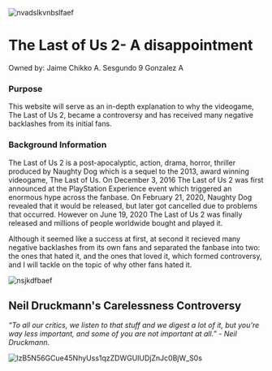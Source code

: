 ![nvadslkvnbslfaef](https://user-images.githubusercontent.com/99879325/158158864-f7b7f70c-f78a-4ab5-8fa0-403263f910af.jpeg)
# The Last of Us 2- A disappointment
Owned by: Jaime Chikko A. Sesgundo
9 Gonzalez A

### Purpose
This website will serve as an in-depth explanation to why the videogame, The Last of Us 2, became a controversy and has received many negative backlashes from its initial fans.

### Background Information 
The Last of Us 2 is a post-apocalyptic, action, drama, horror, thriller produced by Naughty Dog which is a sequel to the 2013, award winning videogame, The Last of Us. On December 3, 2016 The Last of Us 2 was first announced at the PlayStation Experience event which triggered an enormous hype across the fanbase. On February 21, 2020, Naughty Dog revealed that it would be released, but later got cancelled due to problems that occurred. However on June 19, 2020 The Last of Us 2 was finally released and millions of people worldwide bought and played it.

Although it seemed like a success at first, at second it recieved many negative backlashes from its own fans and separated the fanbase into two: the ones that hated it, and the ones that loved it, which formed controversy, and I will tackle on the topic of why other fans hated it.

![nsjkdfbaef](https://user-images.githubusercontent.com/99879325/158157230-127f5692-837f-42e2-85be-f75b2befe687.jpg)

## Neil Druckmann's Carelessness Controversy
_“To all our critics, we listen to that stuff and we digest a lot of it, but you’re way less important, and some of you are not important at all.” - Neil Druckmann_.

![lzB5N56GCue45NhyUss1qzZDWGUIUDjZnJc0BjW_S0s](https://user-images.githubusercontent.com/99879325/158158380-d27b4f2f-2d9b-4ac7-bec5-f383ce7737b7.jpg)
